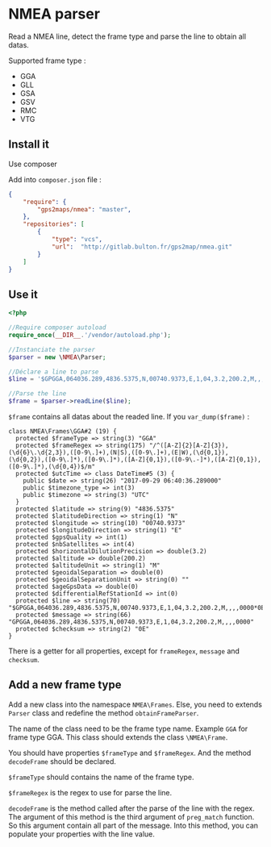 # NMEA parser

Read a NMEA line, detect the frame type and parse the line to obtain all datas.


Supported frame type :
* GGA
* GLL
* GSA
* GSV
* RMC
* VTG

## Install it
Use composer

Add into `composer.json` file :
```json
{
    "require": {
        "gps2maps/nmea": "master",
    },
    "repositories": [
        {
            "type": "vcs",
            "url":  "http://gitlab.bulton.fr/gps2map/nmea.git"
        }
    ]
}
```

## Use it
```php
<?php

//Require composer autoload
require_once(__DIR__.'/vendor/autoload.php');

//Instanciate the parser
$parser = new \NMEA\Parser;

//Déclare a line to parse
$line = '$GPGGA,064036.289,4836.5375,N,00740.9373,E,1,04,3.2,200.2,M,,,,0000*0E';

//Parse the line
$frame = $parser->readLine($line);
```

`$frame` contains all datas about the readed line. If you `var_dump($frame)` :
```
class NMEA\Frames\GGA#2 (19) {
  protected $frameType => string(3) "GGA"
  protected $frameRegex => string(175) "/^([A-Z]{2}[A-Z]{3}),(\d{6}\.\d{2,3}),([0-9\.]+),(N|S),([0-9\.]+),(E|W),(\d{0,1}),(\d{0,2}),([0-9\.]*),([0-9\.]*),([A-Z]{0,1}),([0-9\.-]*),([A-Z]{0,1}),([0-9\.]*),(\d{0,4})$/m"
  protected $utcTime => class DateTime#5 (3) {
    public $date => string(26) "2017-09-29 06:40:36.289000"
    public $timezone_type => int(3)
    public $timezone => string(3) "UTC"
  }
  protected $latitude => string(9) "4836.5375"
  protected $latitudeDirection => string(1) "N"
  protected $longitude => string(10) "00740.9373"
  protected $longitudeDirection => string(1) "E"
  protected $gpsQuality => int(1)
  protected $nbSatellites => int(4)
  protected $horizontalDilutionPrecision => double(3.2)
  protected $altitude => double(200.2)
  protected $altitudeUnit => string(1) "M"
  protected $geoidalSeparation => double(0)
  protected $geoidalSeparationUnit => string(0) ""
  protected $ageGpsData => double(0)
  protected $differentialRefStationId => int(0)
  protected $line => string(70) "$GPGGA,064036.289,4836.5375,N,00740.9373,E,1,04,3.2,200.2,M,,,,0000*0E"
  protected $message => string(66) "GPGGA,064036.289,4836.5375,N,00740.9373,E,1,04,3.2,200.2,M,,,,0000"
  protected $checksum => string(2) "0E"
}
```

There is a getter for all properties, except for `frameRegex`, `message` and `checksum`.

## Add a new frame type
Add a new class into the namespace `NMEA\Frames`. Else, you need to extends `Parser` class and redefine the method `obtainFrameParser`.

The name of the class need to be the frame type name. Example `GGA` for frame type GGA. This class should extends the class `\NMEA\Frame`.

You should have properties `$frameType` and `$frameRegex`. And the method `decodeFrame` should be declared.

`$frameType` should contains the name of the frame type.

`$frameRegex` is the regex to use for parse the line.

`decodeFrame` is the method called after the parse of the line with the regex. The argument of this method is the third argument of `preg_match` function. So this argument contain all part of the message. Into this method, you can populate your properties with the line value.
